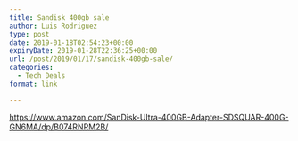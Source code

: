 ```yaml
---
title: Sandisk 400gb sale
author: Luis Rodriguez
type: post
date: 2019-01-18T02:54:23+00:00
expiryDate: 2019-01-28T22:36:25+00:00
url: /post/2019/01/17/sandisk-400gb-sale/
categories:
  - Tech Deals
format: link

---
```

<https://www.amazon.com/SanDisk-Ultra-400GB-Adapter-SDSQUAR-400G-GN6MA/dp/B074RNRM2B/>